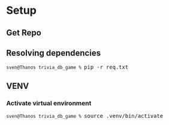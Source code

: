 # Setup

## Get Repo


## Resolving dependencies

<code>sven@Thanos trivia_db_game % </code><kbd>pip -r req.txt</kbd>

## VENV

### Activate virtual environment
<code>sven@Thanos trivia_db_game % </code><kbd>source .venv/bin/activate</kbd>

